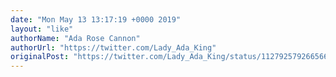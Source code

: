 ```yaml
---
date: "Mon May 13 13:17:19 +0000 2019"
layout: "like"
authorName: "Ada Rose Cannon"
authorUrl: "https://twitter.com/Lady_Ada_King"
originalPost: "https://twitter.com/Lady_Ada_King/status/1127925792665669632"
---
```

